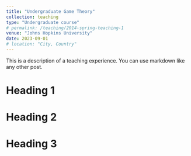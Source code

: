 ```yaml
---
title: "Undergraduate Game Theory"
collection: teaching
type: "Undergraduate course"
# permalink: /teaching/2014-spring-teaching-1
venue: "Johns Hopkins University"
date: 2023-09-01
# location: "City, Country"
---
```


This is a description of a teaching experience. You can use markdown like any other post.

Heading 1
======

Heading 2
======

Heading 3
======
